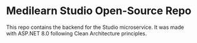 # Medilearn Studio Open-Source Repo

This repo contains the backend for the Studio microservice. It was made with ASP.NET 8.0 following Clean Architecture principles. 